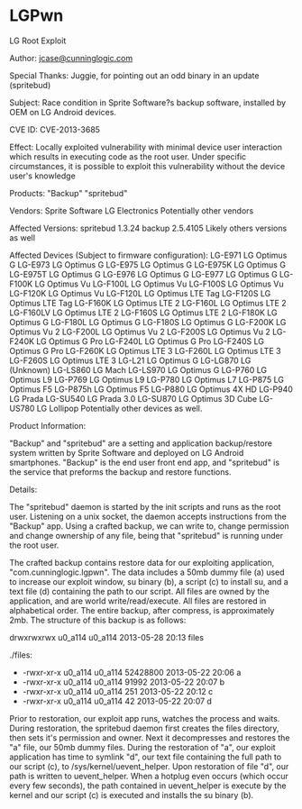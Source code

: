 LGPwn
=====

LG Root Exploit

Author:
jcase@cunninglogic.com

Special Thanks:
Juggie, for pointing out an odd binary in an update (spritebud)

Subject:
Race condition in Sprite Software?s backup software, installed by OEM on LG Android devices.

CVE ID:
CVE-2013-3685

Effect:
Locally exploited vulnerability with minimal device user interaction which results in executing code as the root user. Under specific circumstances, it is possible to exploit this vulnerability without the device user's knowledge

Products:
"Backup"
"spritebud"

Vendors:
Sprite Software
LG Electronics
Potentially other vendors

Affected Versions:
spritebud 1.3.24
backup 2.5.4105
Likely others versions as well

Affected Devices (Subject to firmware configuration):
LG-E971   LG Optimus G
LG-E973   LG Optimus G
LG-E975   LG Optimus G
LG-E975K  LG Optimus G
LG-E975T  LG Optimus G
LG-E976   LG Optimus G
LG-E977   LG Optimus G
LG-F100K  LG Optimus Vu
LG-F100L  LG Optimus Vu
LG-F100S  LG Optimus Vu
LG-F120K  LG Optimus Vu
LG-F120L  LG Optimus LTE Tag
LG-F120S  LG Optimus LTE Tag
LG-F160K  LG Optimus LTE 2
LG-F160L  LG Optimus LTE 2
LG-F160LV LG Optimus LTE 2
LG-F160S  LG Optimus LTE 2
LG-F180K  LG Optimus G
LG-F180L  LG Optimus G
LG-F180S  LG Optimus G
LG-F200K  LG Optimus Vu 2
LG-F200L  LG Optimus Vu 2
LG-F200S  LG Optimus Vu 2
LG-F240K  LG Optimus G Pro
LG-F240L  LG Optimus G Pro
LG-F240S  LG Optimus G Pro
LG-F260K  LG Optimus LTE 3
LG-F260L  LG Optimus LTE 3
LG-F260S  LG Optimus LTE 3
LG-L21    LG Optimus G
LG-LG870  LG (Unknown)
LG-LS860  LG Mach
LG-LS970  LG Optimus G
LG-P760   LG Optimus L9
LG-P769   LG Optimus L9
LG-P780   LG Optimus L7
LG-P875   LG Optimus F5
LG-P875h  LG Optimus F5
LG-P880   LG Optimus 4X HD
LG-P940   LG Prada
LG-SU540  LG Prada 3.0
LG-SU870  LG Optimus 3D Cube
LG-US780  LG Lollipop
Potentially other devices as well.


Product Information:

"Backup" and "spritebud" are a setting and application backup/restore system written by Sprite Software and deployed on LG Android smartphones. "Backup" is the end user front end app, and "spritebud" is the service that preforms the backup and restore functions.


Details:

The "spritebud" daemon is started by the init scripts and runs as the root user. Listening on a unix socket, the daemon accepts instructions from the "Backup" app. Using a crafted backup, we can write to, change permission and change ownership of any file, being that "spritebud" is running under the root user.


The crafted backup contains restore data for our exploiting application, "com.cunninglogic.lgpwn". The data includes a 50mb dummy file (a) used to increase our exploit window, su binary (b), a script (c) to install su, and a text file (d) containing the path to our script. All files are owned by the application, and are world write/read/execute. All files are restored in alphabetical order. The entire backup, after compress, is approximately 2mb. The structure of this backup is as follows:


drwxrwxrwx u0_a114  u0_a114           2013-05-28 20:13 files


./files:
- -rwxr-xr-x u0_a114  u0_a114  52428800 2013-05-22 20:06 a
- -rwxr-xr-x u0_a114  u0_a114     91992 2013-05-22 20:07 b
- -rwxr-xr-x u0_a114  u0_a114       251 2013-05-22 20:12 c
- -rwxr-xr-x u0_a114  u0_a114        42 2013-05-22 20:07 d


Prior to restoration, our exploit app runs, watches the process and waits. During restoration, the spritebud daemon first creates the files directory, then sets it's permission and owner. Next it decompresses and restores the "a" file, our 50mb dummy files. During the restoration of "a", our exploit application has time to symlink "d", our text file containing the full path to our script (c), to /sys/kernel/uevent_helper. Upon restoration of file "d", our path is written to uevent_helper. When a hotplug even occurs (which occur every few seconds), the path contained in uevent_helper is execute by the kernel and our script (c) is executed and installs the su binary (b).
